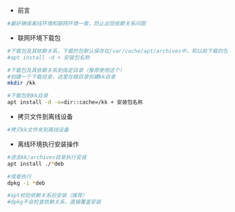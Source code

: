 * 前言

```bash
#最好确保离线环境和联网环境一致，防止出现依赖关系问题
```

* 联网环境下载包

```bash
#下载包及其依赖关系，下载的包默认保存在/var/cache/apt/archives中，和以前下载的包一起，不容易分辨，不推荐这个命令
#apt install -d + 安装包名称

#下载包及其依赖关系到指定目录（推荐使用这个）
#创建一个下载目录，这里在根目录创建kk目录
mkdir /kk

#下载包到kk目录
apt install -d -o=dir::cache=/kk + 安装包名称
```

* 拷贝文件到离线设备

```bash
#拷贝kk文件夹到离线设备
```

* 离线环境执行安装操作

```bash
#进去kk/archives目录执行安装
apt install ./*deb

#或者执行
dpkg -i *deb

#apt校验依赖关系后安装（推荐）
#dpkg不会检查依赖关系，直接覆盖安装
```
